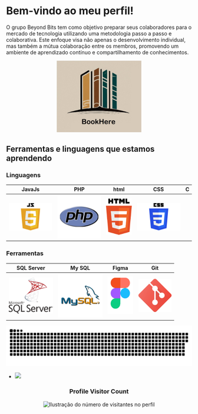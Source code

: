 # Bem-vindo ao meu perfil!

O grupo Beyond Bits tem como objetivo preparar seus colaboradores para o mercado de tecnologia utilizando uma metodologia passo a passo e colaborativa. Este enfoque visa não apenas o desenvolvimento individual, mas também a mútua colaboração entre os membros, promovendo um ambiente de aprendizado contínuo e compartilhamento de conhecimentos.

<div align="center">
  <img src="https://github.com/bryansf94/Book-Here/blob/main/logo_com_fundo.jpg" alt=" " width="230">
</div>

## Ferramentas e linguagens que estamos aprendendo

<div>

### Linguagens 
| JavaJs | PHP | html | CSS |  C  |
|--------|-----|------|-----|-----|
| <img src="https://github.com/bryansf94/bryansf94/blob/main/img/JavaJs.png" alt=" " width="120">| <img src="https://github.com/bryansf94/bryansf94/blob/main/img/PHP.png" alt=" " width="120">| <img src="https://github.com/bryansf94/bryansf94/blob/main/img/HTML.png" alt=" " width="70">|  <img src="https://github.com/bryansf94/bryansf94/blob/main/img/CSS.png" alt=" " width="120">|

### Ferramentas 
| SQL Server | My SQL | Figma | Git|
|------------|--------|-------|----|
| <img src="https://github.com/bryansf94/bryansf94/blob/main/img/sql%20server.png" alt=" " width="120">| <img src="https://github.com/bryansf94/bryansf94/blob/main/img/MYSQL.png" alt=" " width="120">| <img src="https://github.com/bryansf94/bryansf94/blob/main/img/FIGMA.png" alt=" " width="70">|  <img src="https://github.com/bryansf94/bryansf94/blob/main/img/GIT.png" alt=" " width="90">|


<p align="center">
 <img width="1000" src="img/github-snake.svg" alt="snake"/>
</p>



- [![](https://visitcount.itsvg.in/api?id=raffaelramalho&icon=1&color=7)](https://visitcount.itsvg.in)
<div align="center">
  <h3><b>Profile Visitor Count</b></h3>
</div>
<p align="center">
  <img
    src="https://profile-counter.glitch.me/raffaelramalho/count.svg"
    alt="Ilustração do número de visitantes no perfil"
  />
</p>


